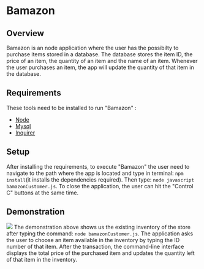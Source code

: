 # Bamazon
## Overview
Bamazon is an node application where the user has the possibilty to purchase items stored in a database. The database stores the item ID, the price of an item, the quantity of an item and the name of an item. Whenever the user purchases an item, the app will update the quantity of that item in the database.
## Requirements
These tools need to be installed to run "Bamazon" :
* [Node](https://nodejs.org/en/)
* [Mysql](https://www.npmjs.com/package/mysql)
* [Inquirer](https://www.npmjs.com/package/inquirer)
## Setup
After installing the requirements, to execute "Bamazon" the user need to navigate to the path where the app is located and type in terminal: ```npm install```(it installs the dependencies required). Then type: ```node javascript bamazonCustomer.js```.
To close the application, the user can hit the "Control C" buttons at the same time.
## Demonstration
![](https://github.com/Miked13/Bamazon/blob/master/assets/bamazon%20demo/bamazon_demo.gif)
The demonstration above shows us the existing inventory of the store after typing the command: `node bamazonCustomer.js`. The application asks the user to choose an item available in the inventory by typing the ID number of that item. After the transaction, the command-line interface displays the total price of the purchased item and updates the quantity left of that item in the inventory.
